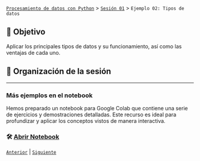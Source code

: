 [`Procesamiento de datos con Python`](../../Readme.md) > [`Sesión 01`](../Readme.md) > `Ejemplo 02: Tipos de datos`


## 🎯 Objetivo

Aplicar los principales tipos de datos y su funcionamiento, así como las ventajas de cada uno.

## 📂 Organización de la sesión


---

### Más ejemplos en el notebook

Hemos preparado un notebook para Google Colab que contiene una serie de ejercicios y demostraciones detalladas. 
Este recurso es ideal para profundizar y aplicar los conceptos vistos de manera interactiva.


### 🛠️ [Abrir Notebook](Ejemplo_02_Tipos_Datos.ipynb)


[`Anterior`](../Readme.md) | [`Siguiente`](../Ejemplo-03/Readme.md)